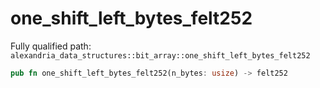# one_shift_left_bytes_felt252

Fully qualified path: `alexandria_data_structures::bit_array::one_shift_left_bytes_felt252`

```rust
pub fn one_shift_left_bytes_felt252(n_bytes: usize) -> felt252
```

